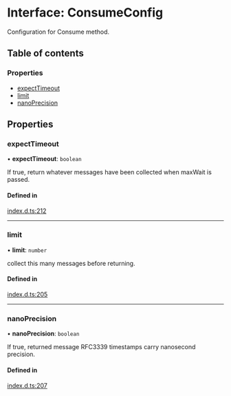 # Interface: ConsumeConfig

Configuration for Consume method.

## Table of contents

### Properties

- [expectTimeout](ConsumeConfig.md#expecttimeout)
- [limit](ConsumeConfig.md#limit)
- [nanoPrecision](ConsumeConfig.md#nanoprecision)

## Properties

### expectTimeout

• **expectTimeout**: `boolean`

If true, return whatever messages have been collected when maxWait is
passed.

#### Defined in

[index.d.ts:212](https://github.com/mostafa/xk6-kafka/blob/main/api-docs/index.d.ts#L212)

---

### limit

• **limit**: `number`

collect this many messages before returning.

#### Defined in

[index.d.ts:205](https://github.com/mostafa/xk6-kafka/blob/main/api-docs/index.d.ts#L205)

---

### nanoPrecision

• **nanoPrecision**: `boolean`

If true, returned message RFC3339 timestamps carry nanosecond precision.

#### Defined in

[index.d.ts:207](https://github.com/mostafa/xk6-kafka/blob/main/api-docs/index.d.ts#L207)
